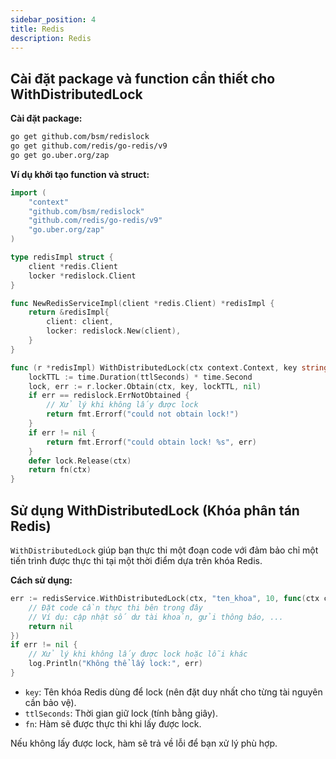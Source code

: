 ```yaml
---
sidebar_position: 4
title: Redis
description: Redis
---
```

## Cài đặt package và function cần thiết cho WithDistributedLock

**Cài đặt package:**

```bash
go get github.com/bsm/redislock
go get github.com/redis/go-redis/v9
go get go.uber.org/zap
```

**Ví dụ khởi tạo function và struct:**

```go
import (
    "context"
    "github.com/bsm/redislock"
    "github.com/redis/go-redis/v9"
    "go.uber.org/zap"
)

type redisImpl struct {
    client *redis.Client
    locker *redislock.Client
}

func NewRedisServiceImpl(client *redis.Client) *redisImpl {
    return &redisImpl{
        client: client,
        locker: redislock.New(client),
    }
}

func (r *redisImpl) WithDistributedLock(ctx context.Context, key string, ttlSeconds int64, fn func(ctx context.Context) error) error {
    lockTTL := time.Duration(ttlSeconds) * time.Second
    lock, err := r.locker.Obtain(ctx, key, lockTTL, nil)
    if err == redislock.ErrNotObtained {
        // Xử lý khi không lấy được lock
        return fmt.Errorf("could not obtain lock!")
    }
    if err != nil {
        return fmt.Errorf("could obtain lock! %s", err)
    }
    defer lock.Release(ctx)
    return fn(ctx)
}
```

## Sử dụng WithDistributedLock (Khóa phân tán Redis)

`WithDistributedLock` giúp bạn thực thi một đoạn code với đảm bảo chỉ một tiến trình được thực thi tại một thời điểm dựa trên khóa Redis.

**Cách sử dụng:**

```go
err := redisService.WithDistributedLock(ctx, "ten_khoa", 10, func(ctx context.Context) error {
    // Đặt code cần thực thi bên trong đây
    // Ví dụ: cập nhật số dư tài khoản, gửi thông báo, ...
    return nil
})
if err != nil {
    // Xử lý khi không lấy được lock hoặc lỗi khác
    log.Println("Không thể lấy lock:", err)
}
```

- `key`: Tên khóa Redis dùng để lock (nên đặt duy nhất cho từng tài nguyên cần bảo vệ).
- `ttlSeconds`: Thời gian giữ lock (tính bằng giây).
- `fn`: Hàm sẽ được thực thi khi lấy được lock.

Nếu không lấy được lock, hàm sẽ trả về lỗi để bạn xử lý phù hợp.
